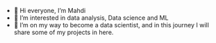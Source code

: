 - 👋 Hi everyone, I’m Mahdi
- 👀 I’m interested in data analysis, Data science and ML 
- 🌱 I’m on my way to become a data scientist, and in this journey I will share some of my projects in here.


<!---
Mahdi-1997-programmer/Mahdi-1997-programmer is a ✨ special ✨ repository because its `README.md` (this file) appears on your GitHub profile.
You can click the Preview link to take a look at your changes.
--->
